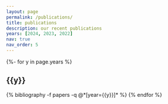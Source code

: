 ```yaml
---
layout: page
permalink: /publications/
title: publications
description: our recent publications
years: [2024, 2023, 2022]
nav: true
nav_order: 5
---
```

<!-- _pages/publications.md -->
<div class="publications">

{%- for y in page.years %}
  <h2 class="year">{{y}}</h2>
  {% bibliography -f papers -q @*[year={{y}}]* %}
{% endfor %}

</div>
